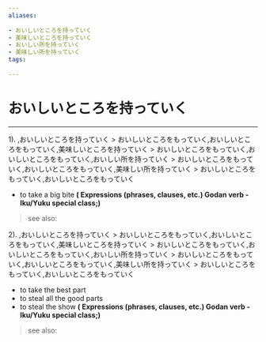 ```yaml
---
aliases:
    
- おいしいところを持っていく
- 美味しいところを持っていく
- おいしい所を持っていく
- 美味しい所を持っていく
tags:
    
---
```


# おいしいところを持っていく
---
1).
,おいしいところを持っていく > おいしいところをもっていく,おいしいところをもっていく,美味しいところを持っていく > おいしいところをもっていく,おいしいところをもっていく,おいしい所を持っていく > おいしいところをもっていく,おいしいところをもっていく,美味しい所を持っていく > おいしいところをもっていく,おいしいところをもっていく

- to take a big bite
**( Expressions (phrases, clauses, etc.) Godan verb - Iku/Yuku special class;)**
> see also: 
            
2).
,おいしいところを持っていく > おいしいところをもっていく,おいしいところをもっていく,美味しいところを持っていく > おいしいところをもっていく,おいしいところをもっていく,おいしい所を持っていく > おいしいところをもっていく,おいしいところをもっていく,美味しい所を持っていく > おいしいところをもっていく,おいしいところをもっていく

- to take the best part
- to steal all the good parts
- to steal the show
**( Expressions (phrases, clauses, etc.) Godan verb - Iku/Yuku special class;)**
> see also: 
            